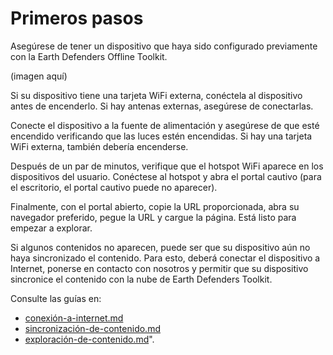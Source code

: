 # Primeros pasos

Asegúrese de tener un dispositivo que haya sido configurado previamente con la Earth Defenders Offline Toolkit.&#x20;

(imagen aquí)

Si su dispositivo tiene una tarjeta WiFi externa, conéctela al dispositivo antes de encenderlo. Si hay antenas externas, asegúrese de conectarlas.

Conecte el dispositivo a la fuente de alimentación y asegúrese de que esté encendido verificando que las luces estén encendidas. Si hay una tarjeta WiFi externa, también debería encenderse.

Después de un par de minutos, verifique que el hotspot WiFi aparece en los dispositivos del usuario. Conéctese al hotspot y abra el portal cautivo (para el escritorio, el portal cautivo puede no aparecer).

Finalmente, con el portal abierto, copie la URL proporcionada, abra su navegador preferido, pegue la URL y cargue la página. Está listo para empezar a explorar.

Si algunos contenidos no aparecen, puede ser que su dispositivo aún no haya sincronizado el contenido. Para esto, deberá conectar el dispositivo a Internet, ponerse en contacto con nosotros y permitir que su dispositivo sincronice el contenido con la nube de Earth Defenders Toolkit.

Consulte las guías en:

* [conexión-a-internet.md](conexión-a-internet.md "mencionar")
* [sincronización-de-contenido.md](sincronización-de-contenido.md "mencionar")
* [exploración-de-contenido.md](exploración-de-contenido.md "mencionar")".